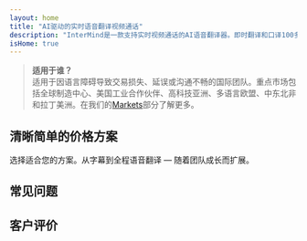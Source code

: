 ```yaml
---
layout: home
title: "AI驱动的实时语音翻译视频通话"
description: "InterMind是一款支持实时视频通话的AI语音翻译器。即时翻译和口译100多种语言，具有自然、类人的声音。无需插件，无需下载 — 为全球团队提供无缝的多语言会议体验。"
isHome: true
---
```


<!-- text="AI驱动的实时语音翻译视频通话" -->
<!-- text="课堂需要数年时间；InterMind今天就能实现所有语言的实时理解" -->
<!-- text="**多语言**视频会议与**语音**口译" -->
<!-- title="实时**口译**视频会议" -->

<HeroSection
title="用**任何**语言开会"
text="说您的母语。听到其他人的发言 — 仿佛他们也在说您的语言。">

<AuthButton text="体验不同" buttonClass="brand"/>
<!-- <ContactFormModalNav buttonText="申请演示"/>
<NavButton to="#pricing" buttonClass="alt" buttonLabel="价格" /> -->
</HeroSection>

> **适用于谁？**  
> 适用于因语言障碍导致交易损失、延误或沟通不畅的国际团队。重点市场包括全球制造中心、美国工业合作伙伴、高科技亚洲、多语言欧盟、中东北非和拉丁美洲。在我们的[Markets](./product/markets)部分了解更多。

<span id="1"></span>
<FeatureBlock :card="{
  title: '翻译 ≠ 理解。这是下一代解决方案。',
  details: '无论使用什么语言，**您的声音都能被听到和理解** — 就像大家说着同一种语言。',
    items: [
      '⚡︎ [实时](/product/how-it-works)自然转换，无需字幕，无延迟。',
      '✧ AI驱动的口译能捕捉语气、意图和行业专业术语。',
    ],
  link: './product/what-is-intermind',
  src: {
    light: '/1.png',
    dark: '/1.png',
  },
  inversion: false
}" />

<span id="2"></span>
<FeatureBlock :card="{
    title: '会议中的智慧大脑',
    details: 'InterMind将每个多语言通话转化为清晰、可搜索的知识。',
    items: [
      '🔍 **随时提问** — AI可以在**所有会议记录中**找到答案。',
      '✧ 自动提取任务、负责人和截止日期。',
      '✧ 即时用任何语言总结要点。',
    ],
    link: '/product/how-it-works#🧩-deep-memory-deep-understanding',
    src: {
      light: '/2l.png',
      dark: '/2d.png',
    },
    inversion: true
  }" />

<span id="3"></span>
<FeatureBlock :card="{
    title: '专为正式会议打造 — 不只是聊天工具',
    details: 'InterMind是一个**专业级视频会议平台**，而不是轻量级附加组件或插件。',
    items: [
      '✧ 1080p分辨率、智能降噪、日程安排、会议管理、屏幕共享、录制、参与者聊天、日历集成和翻译 — 所有功能内置，随时可用。',
      '✧ **永久免费** — 无需信用卡，无时间限制。',
    ],
    link: '/product/how-it-works',
    src: {
      light: '/3.png',
      dark: '/3.png',
    },
    inversion: false
  }" />

<span id="4"></span>
<FeatureBlock
  :card="{
    title: '注重隐私保护',
    details:
      'InterMind专为重视信任的对话而设计 — 在隐私和控制最重要的场合。',
    items: [
      '⚡︎ [基于区域的隐私保护](/product/privacy-architecture) — 欧盟、美国、东南亚',
      '✧ 合规：GDPR、CCPA、UAE PDPL',
      '✧ **零数据训练**。无第三方访问。'
    ],
    link: '/product/privacy-architecture',
    src: {
      light: '/4.png',
      dark: '/4.png',
    },
    inversion: true
  }"
/>

<span id="Pricing"></span>

## 清晰简单的价格方案

选择适合您的方案。从字幕到全程语音翻译 — 随着团队成长而扩展。

<PricingPlans :plans="[
  {
    title: '**基础版** 1位用户',
    price: '**免费**',
    details: '25次免费会议',
    items: [
      '100人视频会议 [💬](#3)',
      '每用户30GB共享存储空间',
      '**实时语音翻译** [💬](#1)',
      'AI会议助手记录和总结 [💬](#2)',
    ],
  },
  {
    title: '**专业版** 1-99位用户',
    price: '**$20** /月/用户，年付',
    details: '或月付$25',
    items: [
      '150人视频会议 [💬](#3)',
      '每用户2TB共享存储空间',
      '**实时语音翻译** [💬](#1)',
      'AI会议助手记录和总结 [💬](#2)',
    ],
  },
  {
    title: '**企业版** 1-250位用户',
    price: '**定制价格**',
    details: '专为隐私和合规设计',
    items: [
      '500人视频会议 [💬](#3)',
      '每用户5TB共享存储空间',
      '**实时语音翻译** [💬](#1)',
      '**AI同事**。外表如人。声音自然。比你更聪明 👽。',
      '**区域隐私路由** (欧盟/美国/亚洲) [💬](#4)',
    ],
  }
]">
<AuthButton text="免费试用" buttonClass="alt"/>
<AuthButton text="立即购买" buttonClass="brand"/>
<ContactFormModalNav buttonText="联系我们团队" buttonClass="alt"/>
</PricingPlans>

<span id="FAQ"></span>

## 常见问题

<AccordionGroup :items="
[
  {
    q: '什么是授权用户和参与者？',
    a: '*授权用户*拥有免费或付费的会议许可证，可以在其计划限制范围内安排会议。*参与者*是受邀者 — 他们**无需账户或许可证**即可加入，可以从任何设备**免费**连接。'
  },
  {
    q: '一个会议可以容纳多少参与者？',
    a: '这取决于您的计划：*基础版*最多支持**100名参与者**，*专业版*最多**150名**，*商业版*最多**500名**。'
  },
  {
    q: '一个InterMind许可证可以供多少人使用？',
    a: '每个*授权用户*可以主持**无限次会议**。如果多个团队成员需要同时主持会议，每人都需要自己的许可证。'
  },
  {
    q: '语音翻译在所有计划中都可用吗？',
    a: '是的，*语音翻译*在所有计划中都可用。在*基础版*中，仅支持**字幕功能**。*专业版*和*商业版*解锁完整的**双向语音翻译**、更大容量和高级功能。'
  },
  {
    q: '会议最长可以持续多久？',
    a: '所有计划的会议都可以持续长达**24小时**。'
  },
  {
    q: '我可以录制会议吗？',
    a: '是的，所有计划都支持**会议录制**。录制内容安全存储在您的账户中，随时可以访问。'
  },
  {
    q: '我可以主持的会议次数有限制吗？',
    a: '没有。您可以主持**无限次会议** — 即使是*免费基础版*计划。*专业版*和*商业版*计划提供更强大的功能、更多参与者和更多控制选项。'
  },
  {
    q: '如果我需要更多录制存储空间怎么办？',
    a: '*专业版*包含每用户**2 TB**的共享存储空间。*商业版*提供**5 TB**。需要更多？请**联系我们**获取定制方案。'
  },
  {
    q: 'InterMind如何确保数据隐私和安全？',
    a: 'InterMind**从设计之初就注重隐私**。所有数据都在您选择的地区处理和存储 — *欧盟、美国或亚洲*。我们遵守**GDPR、CCPA和UAE PDPL**，并且**绝不会将您的内容**用于培训或第三方访问。'
  },
  {
    q: '在购买计划之前我可以试用InterMind吗？',
    a: '当然可以。*免费基础版*计划让您可以完全访问核心功能 — 包括**多语言会议**、**字幕**和**AI助手**。无需信用卡，**无时间限制**。随时可以升级。'
  },
  {
    q: '如果我需要帮助或支持怎么办？',
    a: '可通过我们的**帮助中心**、**电子邮件**和**在线聊天**获取支持。*商业版*用户可获得**优先支持**，并配备专属联系人。'
  },
  {
    q: '我可以随时取消订阅吗？',
    a: '是的。*月度计划*在计费周期结束时取消。*年度计划*可以取消并获得**按比例退款**。'
  },
  {
    q: '如何升级或降级我的计划？',
    a: '您可以随时通过**账户设置**更改计划。更改将**立即生效**。'
  },
  {
    q: 'InterMind支持哪些语言的语音翻译？',
    a: '我们支持**100多种语言**的实时语音翻译。支持的语言列表在不断增加 — 请查看我们的网站获取最新更新。'
  },
  {
    q: '我可以使用InterMind进行网络研讨会或大型活动吗？',
    a: '是的。*专业版*和*商业版*计划非常适合**大型会议和网络研讨会** — *商业版*最多支持**500名参与者**。'
  }
]
"/>

<span id="Testimonials"></span>

## 客户评价

<AutoScrollTestimonials testimonialsUrl="/testimonials.json"/>